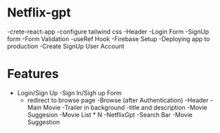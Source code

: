 # Netflix-gpt

-crete-react-app
-configure tailwind css
-Header
-Login Form
-SignUp form
-Form Validation
-useRef Hook
-Firebase Setup
-Deploying app to production
-Create SignUp User Account

# Features

- Login/Sign Up
  -Sign In/Sigh up Form
  - redirect to browse page
    -Browse (after Authentication)
    -Header
    -Main Movie
    -Trailer in background
    -title and description
    -Movie Suggesion
    -Movie List \* N
    -NetflixGpt
    -Search Bar
    -Movie Suggestion
